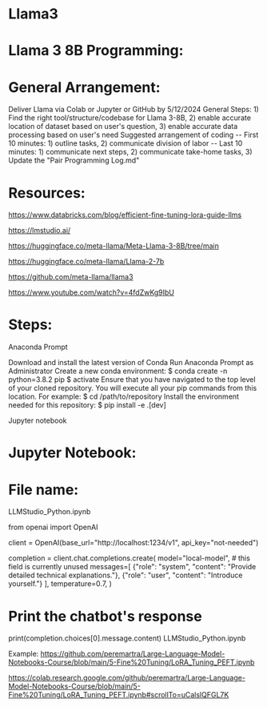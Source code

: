 # Llama3

# Llama 3 8B Programming: 

# General Arrangement:

Deliver Llama  via Colab or Jupyter or GitHub  by 5/12/2024
General Steps: 1) Find the right tool/structure/codebase for Llama 3-8B, 
2) enable accurate location of dataset based on user's question, 
3) enable accurate data processing based on user's need
Suggested arrangement of coding -- 
First 10 minutes: 1) outline tasks, 2) communicate division of labor -- Last 10 minutes: 1) communicate next steps, 2) communicate take-home tasks, 3) Update the "Pair Programming Log.md"

# Resources:

https://www.databricks.com/blog/efficient-fine-tuning-lora-guide-llms

https://lmstudio.ai/

https://huggingface.co/meta-llama/Meta-Llama-3-8B/tree/main

https://huggingface.co/meta-llama/Llama-2-7b

https://github.com/meta-llama/llama3

https://www.youtube.com/watch?v=4fdZwKg9IbU


# Steps:

Anaconda Prompt

Download and install the latest version of Conda
Run Anaconda Prompt as Administrator
Create a new conda environment:
$ conda create -n <enter-the-name-of-repository-here> python=3.8.2 pip 
$ activate <enter-the-name-of-repository-here> Ensure that you have navigated to the top level of your cloned repository. You will execute all your pip commands from this location. For example:
$ cd /path/to/repository Install the environment needed for this repository:
$ pip install -e .[dev]

Jupyter notebook



# Jupyter Notebook:

# File name:
LLMStudio_Python.ipynb

from openai import OpenAI

client = OpenAI(base_url="http://localhost:1234/v1", api_key="not-needed")

completion = client.chat.completions.create(
    model="local-model",  # this field is currently unused
    messages=[
        {"role": "system", "content": "Provide detailed technical explanations."},
        {"role": "user", "content": "Introduce yourself."}
    ],
    temperature=0.7,
)

# Print the chatbot's response
print(completion.choices[0].message.content)
LLMStudio_Python.ipynb




Example:
https://github.com/peremartra/Large-Language-Model-Notebooks-Course/blob/main/5-Fine%20Tuning/LoRA_Tuning_PEFT.ipynb

https://colab.research.google.com/github/peremartra/Large-Language-Model-Notebooks-Course/blob/main/5-Fine%20Tuning/LoRA_Tuning_PEFT.ipynb#scrollTo=uCalslQFGL7K

